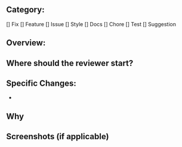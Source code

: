 ## Category:
[] Fix
[] Feature
[] Issue
[] Style
[] Docs
[] Chore
[] Test
[] Suggestion

## Overview:

## Where should the reviewer start?

## Specific Changes:
*

## Why

## Screenshots (if applicable)

